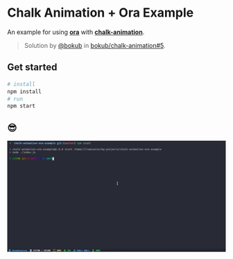 # Chalk Animation + Ora Example

An example for using [**ora**](https://github.com/sindresorhus/ora) with [**chalk-animation**](https://github.com/bokub/chalk-animation).

> Solution by [@bokub](https://github.com/bokub) in [bokub/chalk-animation#5](https://github.com/bokub/chalk-animation/issues/5).

## Get started

```bash
# install
npm install
# run
npm start
```

## 😎

![Screenshot](./images/Screenshot.gif)
